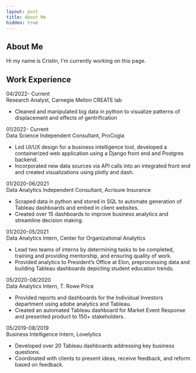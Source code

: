 ```yaml
---
layout: post
title: About Me
hidden: true
---
```


## About Me

Hi my name is Cristin, I'm currently working on this page.  

## Work Experience

04/2022- Current  
Research Analyst, Carnegie Mellon CREATE lab 
* Cleaned and manipulated big data in python to visualize patterns of displacement and effects of gentrification 

01/2022- Current  
Data Science Independent Consultant, ProCogia 
* Led UI/UX design for a business intelligence tool, developed a containerized web application using a Django front end and Postgres backend.
* Incorporated new data sources via API calls into an integrated front end and created visualizations using plotly and dash. 

01/2020-06/2021  
Data Analytics Independent Consultant, Acrisure Insurance
* Scraped data in python and stored in SQL to automate generation of Tableau dashboards and embed in client websites.
* Created over 15 dashboards to improve business analytics and streamline decision making.

01/2020-05/2021  
Data Analytics Intern, Center for Organizational Analytics
* Lead two teams of interns by determining tasks to be completed, training and providing mentorship, and ensuring quality of work.
* Provided analytics to President’s Office at Elon, preprocessing data and building Tableau dashboards depicting student education trends.

05/2020-08/2020  
Data Analytics Intern, T. Rowe Price
* Provided reports and dashboards for the Individual Investors department using adobe analytics and Tableau.
* Created an automated Tableau dashboard for Market Event Response and presented product to 150+ stakeholders.

05/2019-08/2019  
Business Intelligence Intern, Lovelytics
* Developed over 20 Tableau dashboards addressing key business questions.
* Coordinated with clients to present ideas, receive feedback, and reform based on feedback.


